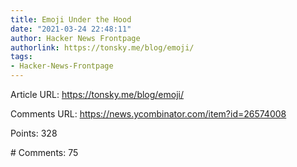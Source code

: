 ```yaml
---
title: Emoji Under the Hood
date: "2021-03-24 22:48:11"
author: Hacker News Frontpage
authorlink: https://tonsky.me/blog/emoji/
tags:
- Hacker-News-Frontpage
---
```


<p>Article URL: <a href="https://tonsky.me/blog/emoji/">https://tonsky.me/blog/emoji/</a></p>
<p>Comments URL: <a href="https://news.ycombinator.com/item?id=26574008">https://news.ycombinator.com/item?id=26574008</a></p>
<p>Points: 328</p>
<p># Comments: 75</p>
